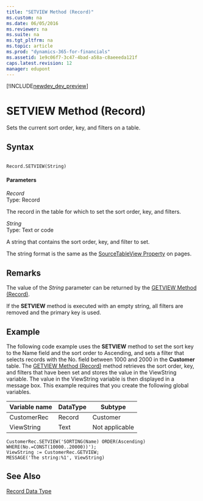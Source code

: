 ```yaml
---
title: "SETVIEW Method (Record)"
ms.custom: na
ms.date: 06/05/2016
ms.reviewer: na
ms.suite: na
ms.tgt_pltfrm: na
ms.topic: article
ms.prod: "dynamics-365-for-financials"
ms.assetid: 1e9c06f7-3c47-4bad-a58a-c8aeeeda121f
caps.latest.revision: 12
manager: edupont
---
```


[!INCLUDE[newdev_dev_preview](../includes/newdev_dev_preview.md)]

# SETVIEW Method (Record)
Sets the current sort order, key, and filters on a table.  
  
## Syntax  
  
```  
  
Record.SETVIEW(String)  
```  
  
#### Parameters  
 *Record*  
 Type: Record  
  
 The record in the table for which to set the sort order, key, and filters.  
  
 *String*  
 Type: Text or code  
  
 A string that contains the sort order, key, and filter to set.  
  
 The string format is the same as the [SourceTableView Property](../properties/devenv-SourceTableView-Property.md) on pages.  
  
## Remarks  
 The value of the *String* parameter can be returned by the [GETVIEW Method \(Record\)](devenv-GETVIEW-Method-Record.md).  
  
 If the **SETVIEW** method is executed with an empty string, all filters are removed and the primary key is used.  
  
## Example  
 The following code example uses the **SETVIEW** method to set the sort key to the Name field and the sort order to Ascending, and sets a filter that selects records with the No. field between 1000 and 2000 in the **Customer** table. The [GETVIEW Method \(Record\)](devenv-GETVIEW-Method-Record.md) method retrieves the sort order, key, and filters that have been set and stores the value in the ViewString variable. The value in the ViewString variable is then displayed in a message box. This example requires that you create the following global variables.  
  
|Variable name|DataType|Subtype|  
|-------------------|--------------|-------------|  
|CustomerRec|Record|Customer|  
|ViewString|Text|Not applicable|  
  
```  
CustomerRec.SETVIEW('SORTING(Name) ORDER(Ascending) WHERE(No.=CONST(10000..20000))');  
ViewString := CustomerRec.GETVIEW;  
MESSAGE('The string:%1', ViewString)  
```  
  
## See Also  
 [Record Data Type](../datatypes/devenv-Record-Data-Type.md)